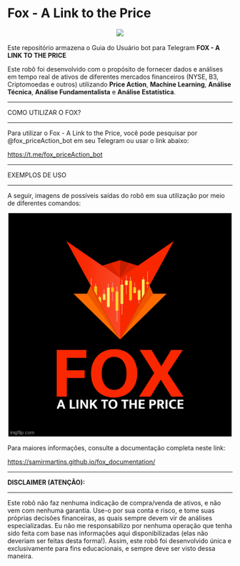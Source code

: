 # Fox - A Link to the Price

<p align="center">
  <img src="docs/img/Logo_Vertical/Logo_Vertical_Fundo_Preto.png" />
</p>

Este repositório armazena o Guia do Usuário 
bot para Telegram **FOX - A LINK TO THE PRICE**

Este robô foi desenvolvido com o propósito de fornecer
dados e análises em tempo real de ativos de diferentes
mercados financeiros (NYSE, B3, Criptomoedas e outros) 
utilizando **Price Action**, **Machine Learning**, 
**Análise Técnica**, **Análise Fundamentalista** e **Análise Estatística**.


---

COMO UTILIZAR O FOX?

---

Para utilizar o Fox - A Link to the Price, você 
pode pesquisar por @fox_priceAction_bot em seu 
Telegram ou usar o link abaixo:

https://t.me/fox_priceAction_bot


---

EXEMPLOS DE USO

---

A seguir, imagens de possíveis saídas do robô em sua utilização
por meio de diferentes comandos: 

<p align="center">
  <img src="docs/img/fox.gif" />
</p>


Para maiores informações, consulte a documentação completa neste link:

https://samirmartins.github.io/fox_documentation/ 


---

**DISCLAIMER (ATENÇÃO):**

---

 
 
Este robô não faz nenhuma indicação de 
compra/venda de ativos, e não vem com 
nenhuma garantia. Use-o por sua conta e risco, 
e tome suas próprias decisões financeiras, 
as quais sempre devem vir de análises 
especializadas. Eu não me responsabilizo 
por nenhuma operação que tenha sido feita 
com base nas informações aqui 
disponibilizadas (elas não deveriam ser 
feitas desta forma!). Assim, este robô 
foi desenvolvido única e exclusivamente para 
fins educacionais, e sempre deve ser visto 
dessa maneira.
